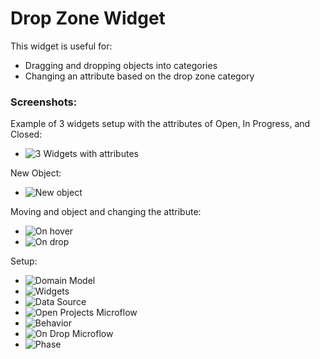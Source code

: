 # Drop Zone Widget

This widget is useful for:

 * Dragging and dropping objects into categories
 * Changing an attribute based on the drop zone category



### Screenshots:

Example of 3 widgets setup with the attributes of Open, In Progress, and Closed:
* ![3 Widgets with attributes](C:\Users\Andy\Desktop\Screenshots\1)

New Object:
* ![New object](C:\Users\Andy\Desktop\Screenshots\4)

Moving and object and changing the attribute:
* ![On hover](C:\Users\Andy\Desktop\Screenshots\2)
* ![On drop](C:\Users\Andy\Desktop\Screenshots\3)


Setup:
* ![Domain Model](C:\Users\Andy\Desktop\Screenshots\5)
* ![Widgets](C:\Users\Andy\Desktop\Screenshots\6)
* ![Data Source](C:\Users\Andy\Desktop\Screenshots\7)
* ![Open Projects Microflow](C:\Users\Andy\Desktop\Screenshots\10)
* ![Behavior](C:\Users\Andy\Desktop\Screenshots\8)
* ![On Drop Microflow](C:\Users\Andy\Desktop\Screenshots\11)
* ![Phase](C:\Users\Andy\Desktop\Screenshots\9)
